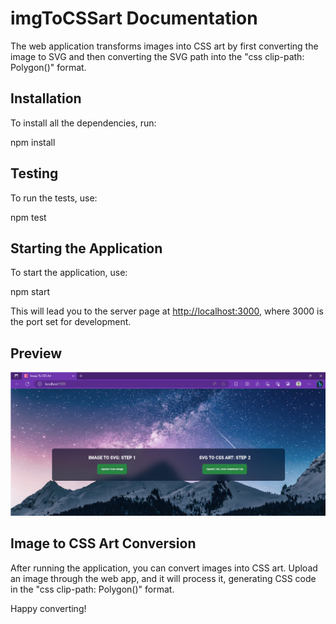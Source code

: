 # imgToCSSart Documentation

The web application transforms images into CSS art by first converting the image to SVG and then converting the SVG path into the "css clip-path: Polygon()" format.

## Installation

To install all the dependencies, run:

npm install

## Testing

To run the tests, use:

npm test

## Starting the Application

To start the application, use:

npm start

This will lead you to the server page at [http://localhost:3000](http://localhost:3000), where 3000 is the port set for development.

## Preview

![Preview](./assets/page.png)

## Image to CSS Art Conversion

After running the application, you can convert images into CSS art. Upload an image through the web app, and it will process it, generating CSS code in the "css clip-path: Polygon()" format.

Happy converting!
